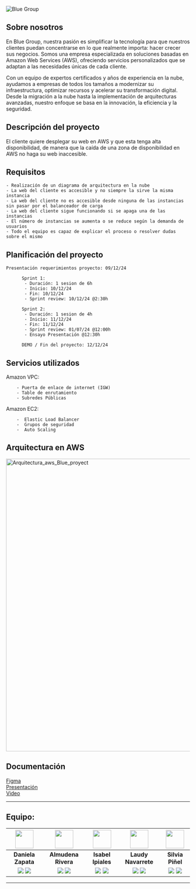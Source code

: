 ![Blue Group](https://github.com/user-attachments/assets/279a2e84-81fc-4fac-8901-a299be359f7a)

## Sobre nosotros

En Blue Group, nuestra pasión es simplificar la tecnología para que nuestros clientes puedan concentrarse en lo que realmente importa: hacer crecer sus negocios. Somos una empresa especializada en soluciones basadas en Amazon Web Services (AWS), ofreciendo servicios personalizados que se adaptan a las necesidades únicas de cada cliente.

Con un equipo de expertos certificados y años de experiencia en la nube, ayudamos a empresas de todos los tamaños a modernizar su infraestructura, optimizar recursos y acelerar su transformación digital. Desde la migración a la nube hasta la implementación de arquitecturas avanzadas, nuestro enfoque se basa en la innovación, la eficiencia y la seguridad.

## Descripción del proyecto 

El cliente quiere desplegar su web en AWS y que esta tenga alta disponibilidad, de manera que la caída de una zona de disponibilidad en AWS no haga su web inaccesible.

## Requisitos

    - Realización de un diagrama de arquitectura en la nube 
    - La web del cliente es accesible y no siempre la sirve la misma instancia
    - La web del cliente no es accesible desde ninguna de las instancias sin pasar por el balanceador de carga
    - La web del cliente sigue funcionando si se apaga una de las instancias
    - El número de instancias se aumenta o se reduce según la demanda de usuarios
    - Todo el equipo es capaz de explicar el proceso o resolver dudas sobre el mismo

## Planificación del proyecto

    Presentación requerimientos proyecto: 09/12/24
  
          Sprint 1:
           - Duración: 1 sesion de 6h 
           - Inicio: 10/12/24 
           - Fin: 10/12/24
           - Sprint review: 10/12/24 @2:30h 

          Sprint 2:
           - Duración: 1 sesion de 4h 
           - Inicio: 11/12/24
           - Fin: 11/12/24
           - Sprint review: 01/07/24 @12:00h
           - Ensayo Presentación @12:30h

          DEMO / Fin del proyecto: 12/12/24 

## Servicios utilizados

Amazon VPC:
         
        - Puerta de enlace de internet (IGW)
        - Table de enrutamiento
        - Subredes Públicas
    
Amazon EC2:
        
        -  Elastic Load Balancer
        -  Grupos de seguridad
        -  Auto Scaling
                
## Arquitectura en AWS

<img width="800" alt="Arquitectura_aws_Blue_proyect" src="https://github.com/user-attachments/assets/572e917e-ecef-48b9-95d0-f69ed41393f0" />

## Documentación

<a href="https://www.figma.com/board/QGYxZBUzmvu8aUwBqyUxD2/Estructura-AWS-Proyecto-final?t=v12kJcFYC1k2eTF4-6">Figma</a></br>
<a href="">Presentación</a></br>
<a href=""> Video </a></br>


<hr>

## Equipo: 

| <img src="https://gyazo.com/7a7afbab1c1057a2ca8227101d514e33.png" width=50> | <img src="https://gyazo.com/c154d0c627218606f2889293adfe2167.png" width=50> | <img src="https://gyazo.com/3587b9a18878a33d113381018f840683.png" width=50> |<img src="https://gyazo.com/779e11d2cd4ddf34b7654370d3c15773.png" width=50> | <img src="https://gyazo.com/2556b31020e5f1ef606ee0746f68d5f6.jpg" width=50> 
|:-:|:-:|:-:|:-:|:-:|
| **Daniela Zapata** | **Almudena Rivera** | **Isabel Ipiales** | **Laudy Navarrete** | **Silvia Piñel** | 
| <a href="https://github.com/DANIELAZAPATA0724)"><img src="https://img.shields.io/badge/github-%23121011.svg?&style=for-the-badge&logo=github&logoColor=white"/></a> <a href="https://www.linkedin.com/in/danielazapataquintana/)"><img src="https://img.shields.io/badge/linkedin%20-%230077B5.svg?&style=for-the-badge&logo=linkedin&logoColor=white"/></a> | <a href="https://github.com/DenaRi97 "><img src="https://img.shields.io/badge/github-%23121011.svg?&style=for-the-badge&logo=github&logoColor=white"/></a> <a href="https://www.linkedin.com/in/almurivera/"><img src="https://img.shields.io/badge/linkedin%20-%230077B5.svg?&style=for-the-badge&logo=linkedin&logoColor=white"/></a> | <a href="https://github.com/mi-i-c"><img src="https://img.shields.io/badge/github-%23121011.svg?&style=for-the-badge&logo=github&logoColor=white"/></a> <a href="https://www.linkedin.com/in/maría-isabel-ipiales"><img src="https://img.shields.io/badge/linkedin%20-%230077B5.svg?&style=for-the-badge&logo=linkedin&logoColor=white"/></a> | <a href="https://github.com/laudyeneth"><img src="https://img.shields.io/badge/github-%23121011.svg?&style=for-the-badge&logo=github&logoColor=white"/></a> <a href="https://www.linkedin.com/in/laudyeneth"><img src="https://img.shields.io/badge/linkedin%20-%230077B5.svg?&style=for-the-badge&logo=linkedin&logoColor=white"/></a> |<a href="https://github.com/spinelf"><img src="https://img.shields.io/badge/github-%23121011.svg?&style=for-the-badge&logo=github&logoCo=white"/></a>  <a href="https://www.linkedin.com/in/silviapiñel"><img src="https://img.shields.io/badge/linkedin%20-%230077B5.svg?&style=for-the-badge&logo=linkedin&logoColor=white"/></a>

<hr>

